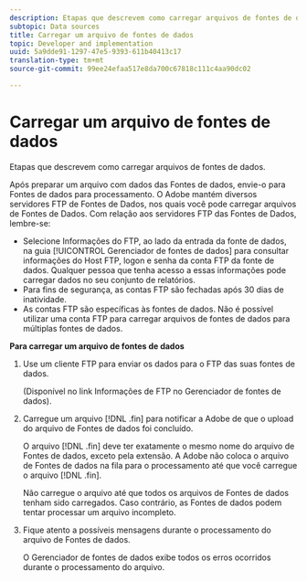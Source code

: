 ```yaml
---
description: Etapas que descrevem como carregar arquivos de fontes de dados.
subtopic: Data sources
title: Carregar um arquivo de fontes de dados
topic: Developer and implementation
uuid: 5a9dde91-1297-47e5-9393-611b40413c17
translation-type: tm+mt
source-git-commit: 99ee24efaa517e8da700c67818c111c4aa90dc02

---
```



# Carregar um arquivo de fontes de dados

Etapas que descrevem como carregar arquivos de fontes de dados.

Após preparar um arquivo com dados das Fontes de dados, envie-o para Fontes de dados para processamento. O Adobe mantém diversos servidores FTP de Fontes de Dados, nos quais você pode carregar arquivos de Fontes de Dados. Com relação aos servidores FTP das Fontes de Dados, lembre-se:

* Selecione Informações do FTP, ao lado da entrada da fonte de dados, na guia [!UICONTROL Gerenciador de fontes de dados] para consultar informações do Host FTP, logon e senha da conta FTP da fonte de dados. Qualquer pessoa que tenha acesso a essas informações pode carregar dados no seu conjunto de relatórios.
* Para fins de segurança, as contas FTP são fechadas após 30 dias de inatividade.
* As contas FTP são específicas às fontes de dados. Não é possível utilizar uma conta FTP para carregar arquivos de fontes de dados para múltiplas fontes de dados.

**Para carregar um arquivo de fontes de dados**

1. Use um cliente FTP para enviar os dados para o FTP das suas fontes de dados.

   (Disponível no link Informações de FTP no Gerenciador de fontes de dados).

1. Carregue um arquivo [!DNL .fin] para notificar a Adobe de que o upload do arquivo de Fontes de dados foi concluído.

   O arquivo [!DNL .fin] deve ter exatamente o mesmo nome do arquivo de Fontes de dados, exceto pela extensão. A Adobe não coloca o arquivo de Fontes de dados na fila para o processamento até que você carregue o arquivo [!DNL .fin].

   Não carregue o arquivo até que todos os arquivos de Fontes de dados tenham sido carregados. Caso contrário, as Fontes de dados podem tentar processar um arquivo incompleto.
1. Fique atento a possíveis mensagens durante o processamento do arquivo de Fontes de dados.

   O Gerenciador de fontes de dados exibe todos os erros ocorridos durante o processamento do arquivo.

